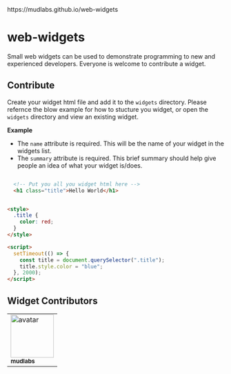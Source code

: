 <html><head></head><body data-widget-name="Foo Bar" data-widget-summary="This widget example shows you how to structure a widget.">https://mudlabs.github.io/web-widgets

# web-widgets
Small web widgets can be used to demonstrate programming to new and experienced developers. Everyone is welcome to contribute a widget.


## Contribute
Create your widget html file and add it to the `widgets` directory. Please refernce the blow example for how to stucture you widget, or open the `widgets` directory and view an existing widget.

**Example**
- The `name` attribute is required. This will be the name of your widget in the widgets list.
- The `summary` attribute is required. This brief summary should help give people an idea of what your widget is/does.
```html

  <!-- Put you all you widget html here -->
  <h1 class="title">Hello World</h1>


<style>
  .title {
    color: red;
  }
</style>

<script>
  setTimeout(() => {
    const title = document.querySelector(".title");
    title.style.color = "blue";
  }, 2000);
</script>
```


## Widget Contributors

<table>
  <tbody id="contributors">
    <tr></tr>
  <td>
  <a href="https://github.com/mudlabs">
    <img src="https://avatars.githubusercontent.com/u/32623552?v=4" width="100px;" alt="avatar"><br>
    <sub><b>mudlabs</b></sub>
  </a>
</td>
</tbody>
</table>
</body></html>